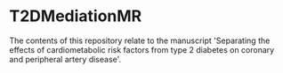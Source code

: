 # T2DMediationMR

The contents of this repository relate to the manuscript 'Separating the effects of cardiometabolic risk factors from type 2 diabetes on coronary and peripheral artery disease'.
